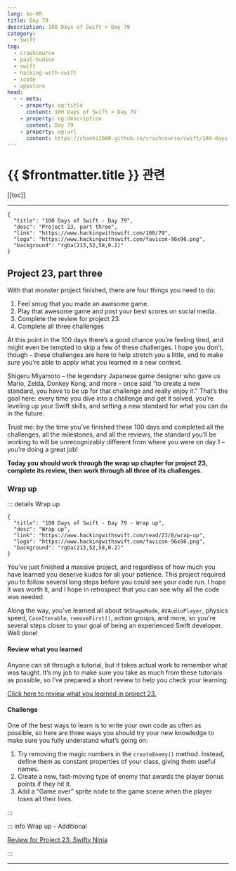 ```yaml
---
lang: ko-KR
title: Day 79
description: 100 Days of Swift > Day 79
category:
  - Swift
tag: 
  - crashcourse
  - paul-hudson
  - swift
  - hacking-with-swift
  - xcode
  - appstore
head:
  - - meta:
    - property: og:title
      content: 100 Days of Swift > Day 79
    - property: og:description
      content: Day 79
    - property: og:url
      content: https://chanhi2000.github.io/crashcourse/swift/100-days-of-swift/79.html
---
```


# {{ $frontmatter.title }} 관련

[[toc]]

---

```component VPCard
{
  "title": "100 Days of Swift - Day 79",
  "desc": "Project 23, part three",
  "link": "https://www.hackingwithswift.com/100/79",
  "logo": "https://www.hackingwithswift.com/favicon-96x96.png",
  "background": "rgba(213,52,58,0.2)"
}
```

## Project 23, part three

With that monster project finished, there are four things you need to do:

1. Feel smug that you made an awesome game.
2. Play that awesome game and post your best scores on social media.
3. Complete the review for project 23.
4. Complete all three challenges

At this point in the 100 days there’s a good chance you’re feeling tired, and might even be tempted to skip a few of these challenges. I hope you don’t, though – these challenges are here to help stretch you a little, and to make sure you’re able to apply what you learned in a new context.

Shigeru Miyamoto – the legendary Japanese game designer who gave us Mario, Zelda, Donkey Kong, and more – once said “to create a new standard, you have to be up for that challenge and really enjoy it.” That’s the goal here: every time you dive into a challenge and get it solved, you’re leveling up your Swift skills, and setting a new standard for what you can do in the future.

Trust me: by the time you’ve finished these 100 days and completed all the challenges, all the milestones, and all the reviews, the standard you’ll be working to will be unrecognizably different from where you were on day 1 – you’re doing a great job!

__Today you should work through the wrap up chapter for project 23, complete its review, then work through all three of its challenges.__

### Wrap up

::: details Wrap up

```component VPCard
{
  "title": "100 Days of Swift - Day 79 - Wrap up",
  "desc": "Wrap up",
  "link": "https://www.hackingwithswift.com/read/23/8/wrap-up",
  "logo": "https://www.hackingwithswift.com/favicon-96x96.png",
  "background": "rgba(213,52,58,0.2)"
}
```

<VidStack src="youtube/kb1a_23dHaE" />

You've just finished a massive project, and regardless of how much you have learned you deserve kudos for all your patience. This project required you to follow several long steps before you could see your code run. I hope it was worth it, and I hope in retrospect that you can see why all the code was needed.

Along the way, you've learned all about `SKShapeNode`, `AVAudioPlayer`, physics speed, `CaseIterable`, `removeFirst()`, action groups, and more, so you're several steps closer to your goal of being an experienced Swift developer. Well done!

#### Review what you learned

Anyone can sit through a tutorial, but it takes actual work to remember what was taught. It’s my job to make sure you take as much from these tutorials as possible, so I’ve prepared a short review to help you check your learning.

[Click here to review what you learned in project 23.][project-23-swifty-ninja]

#### Challenge

One of the best ways to learn is to write your own code as often as possible, so here are three ways you should try your new knowledge to make sure you fully understand what’s going on:

1. Try removing the magic numbers in the `createEnemy()` method. Instead, define them as constant properties of your class, giving them useful names.
2. Create a new, fast-moving type of enemy that awards the player bonus points if they hit it.
3. Add a “Game over” sprite node to the game scene when the player loses all their lives.

:::

::: info Wrap up - Additional

[Review for Project 23: Swifty Ninja][project-23-swifty-ninja]

:::

---

<TagLinks />

[project-23-swifty-ninja]: https://www.hackingwithswift.com/review/hws/project-23-swifty-ninja